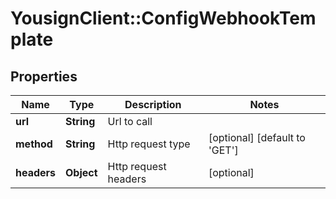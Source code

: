 # YousignClient::ConfigWebhookTemplate

## Properties
Name | Type | Description | Notes
------------ | ------------- | ------------- | -------------
**url** | **String** | Url to call | 
**method** | **String** | Http request type | [optional] [default to &#39;GET&#39;]
**headers** | **Object** | Http request headers | [optional] 


